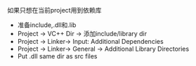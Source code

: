 如果只想在当前project用到依赖库
- 准备include,.dll和.lib
- Project -> VC++ Dir -> 添加include/library dir
- Project -> Linker-> Input: Additional Dependencies<br>
- Project -> Linker-> General -> Additional Library Directories
- Put .dll same dir as src files
